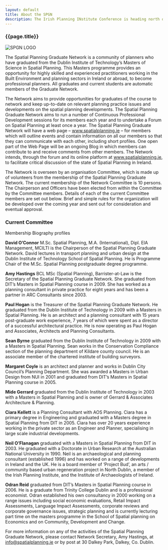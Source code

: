 ```yaml
---
layout: default
title: About the SPGN
description: The Irish Planning INstitute Conference is heading north of the Border to Belfast 25th-26th April, be the first to hear when the paper titles are published and registration opens!
---
```

### {{page.title}}

![SPGN LOGO](http://spatialplanning.ie/wordpress/wp-content/uploads/2010/12/logo.jpg)

The Spatial Planning Graduate Network is a community of planners who have graduated from the Dublin Institute of Technology’s Masters of Science in Spatial Planning. This Masters programme provides an opportunity for highly skilled and experienced practitioners working in the Built Environment and planning sectors in Ireland or abroad, to become professional planners. All graduates and current students are automatic members of the Graduate Network.

The Network aims to provide opportunities for graduates of the course to network and keep up-to-date on relevant planning practice issues and developments on the spatial planning developments. The Spatial Planning Graduate Network aims to run a number of Continuous Professional Development sessions for its members each year and to undertake a Forum on Spatial Planning at least once a year. The Spatial Planning Graduate Network will have a web page – www.spatialplanning.ie – for members which will outline events and contain information on all our members so that they can communicate with each other, including short profiles. One open part of the Web Page will be an ongoing Blog in which members can contribute to and receive comments from other members. The Network intends, through the forum and its online platform at www.spatialplanning.ie, to facilitate critical discussion of the state of Spatial Planning in Ireland.

The Network is overseen by an organisation Committee, which is made up of volunteers from the membership of the Spatial Planning Graduate Network. The current membership of the Network Committee is 10 persons. The Chairperson and Officers have been elected from within the Committee by the Committee members. Details of each of the current Committee members are set out below. Brief and simple rules for the organization will be developed over the coming year and sent out for consideration and eventual approval.

### Current Committee

Membership Biography profiles

**David O’Connor** M.Sc. Spatial Planning, M.A. (International), Dipl. EIA Management, MCILTI is the Chairperson of the Spatial Planning Graduate Network. David lectures in transport planning and urban design at the Dublin Institute of Technology School of Spatial Planning. He is Programme Chair of the M.Sc. Spatial Planning postgraduate degree programme.

**Amy Hastings** BCL MSc (Spatial Planning), Barrister-at-Law is the Secretary of the Spatial Planning Graduate Network. She graduated from DIT’s Masters in Spatial Planning course in 2009. She has worked as a planning consultant in private practice for eight years and has been a partner in ARC Consultants since 2003.

**Paul Hogan** is the Treasurer of the Spatial Planning Graduate Network. He graduated from the Dublin Institute of Technology in 2009 with a Masters in Spatial Planning. He is an architect and a planning consultant with 15 years post-graduate work experience, 7 years of which were spent as a director of a successful architectural practice. He is now operating as Paul Hogan and Associates, Architects and Planning Consultants.

**Sean Byrne** graduated from the Dublin Institute of Technology in 2009 with a Masters in Spatial Planning. Sean works in the Conservation Compliance section of the planning department of Kildare county council. He is an associate member of the chartered institute of building surveyors.

**Margaret Coyle** is an architect and planner and works in Dublin City Council’s Planning Department. She was awarded a Masters in Urban Design from NUI in 2001 and graduated from DIT’s Masters in Spatial Planning course in 2005.

**Mide Gerrard** graduated from the Dublin Institute of Technology in 2003 with a Masters in Spatial Planning and is owner of Gerrard & Associates Architecture & Planning.

**Ciara Kellett** is a Planning Consultant with AOS Planning. Ciara has a primary degree in Engineering and graduated with a Masters degree in Spatial Planning from DIT in 2005. Ciara has over 20 years experience working in the private sector as an Engineer and Planner, specialising in large scale industrial developments.

**Neil O’Flanagan** graduated with a Masters in Spatial Planning from DIT in 2003. He graduated with a Doctorate in Urban Research at the Australian National University in 1990. Neil is an archaeological and planning consultant (established 1996) and has worked on a range of developments in Ireland and the UK. He is a board member of ‘Project Bud’, an arts / community based urban regeneration project in North Dublin, a member of the Irish Planning Institute, and the Institute of Archaeologists of Ireland.

**Odran Reid** graduated from DIT’s Masters in Spatial Planning course in 2006. He is a graduate from Trinity College Dublin and is a professional economist. Odran established his own consultancy in 2000 working on a range issues including social economic evaluations, Retail Impact Assessments, Language Impact Assessments, corporate reviews and corporate governance issues, strategic planning and is currently lecturing part time on the masters programme in the School of Spatial planning on Economics and on Community, Development and Change.

For more information on any of the activities of the Spatial Planning Graduate Network, please contact Network Secretary, Amy Hastings, at info@spatialplanning.ie or by post at 30 Dalkey Park, Dalkey, Co. Dublin.